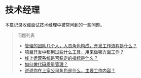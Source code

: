 # 技术经理

本篇记录收藏面试技术经理中被常问到的一些问题。

>问题列表
> * [管理的团队几个人，人员角色构成，开发工作流程是什么？](#jump1)
> * [项目开发中都用过些什么工具，用来做哪方面工作？](#jump2)
> * [线上运营系统是否稳定的指标是什么？](#jump3)
> * [如何做代码质量管理？](#jump3)
> * [说说你在上家公司角色是什么，主要工作内容？](#jump3)
